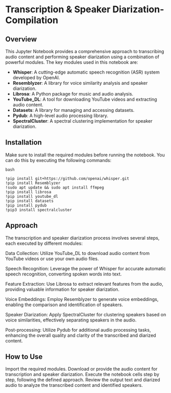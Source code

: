 # Transcription & Speaker Diarization-Compilation
 
## Overview
This Jupyter Notebook provides a comprehensive approach to transcribing audio content and performing speaker diarization using a combination of powerful modules. The key modules used in this notebook are:

- **Whisper**: A cutting-edge automatic speech recognition (ASR) system developed by OpenAI.
- **Resemblyzer**: A library for voice similarity analysis and speaker diarization.
- **Librosa**: A Python package for music and audio analysis.
- **YouTube_DL**: A tool for downloading YouTube videos and extracting audio content.
- **Datasets**: A library for managing and accessing datasets.
- **Pydub**: A high-level audio processing library.
- **SpectralCluster**: A spectral clustering implementation for speaker diarization.

## Installation
Make sure to install the required modules before running the notebook. You can do this by executing the following commands:

```
bash

!pip install git+https://github.com/openai/whisper.git
!pip install Resemblyzer
!sudo apt update && sudo apt install ffmpeg
!pip install librosa
!pip install youtube_dl
!pip install datasets
!pip install pydub
!pip3 install spectralcluster 
```

## Approach
The transcription and speaker diarization process involves several steps, each executed by different modules:

Data Collection: Utilize YouTube_DL to download audio content from YouTube videos or use your own audio files.

Speech Recognition: Leverage the power of Whisper for accurate automatic speech recognition, converting spoken words into text.

Feature Extraction: Use Librosa to extract relevant features from the audio, providing valuable information for speaker diarization.

Voice Embeddings: Employ Resemblyzer to generate voice embeddings, enabling the comparison and identification of speakers.

Speaker Diarization: Apply SpectralCluster for clustering speakers based on voice similarities, effectively separating speakers in the audio.

Post-processing: Utilize Pydub for additional audio processing tasks, enhancing the overall quality and clarity of the transcribed and diarized content.

## How to Use
Import the required modules.
Download or provide the audio content for transcription and speaker diarization.
Execute the notebook cells step by step, following the defined approach.
Review the output text and diarized audio to analyze the transcribed content and identified speakers.
